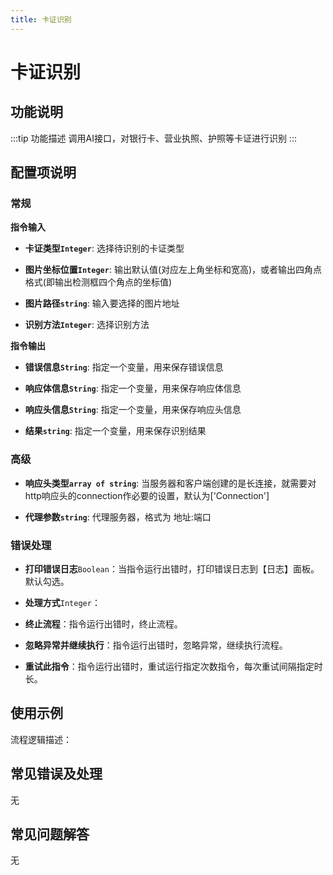 ```yaml
---
title: 卡证识别
---
```


# 卡证识别

## 功能说明

:::tip 功能描述
调用AI接口，对银行卡、营业执照、护照等卡证进行识别
:::

## 配置项说明

### 常规

**指令输入**

- **卡证类型`Integer`**: 选择待识别的卡证类型

- **图片坐标位置`Integer`**: 输出默认值(对应左上角坐标和宽高)，或者输出四角点格式(即输出检测框四个角点的坐标值)

- **图片路径`string`**: 输入要选择的图片地址

- **识别方法`Integer`**: 选择识别方法


**指令输出**

- **错误信息`String`**: 指定一个变量，用来保存错误信息

- **响应体信息`String`**: 指定一个变量，用来保存响应体信息

- **响应头信息`String`**: 指定一个变量，用来保存响应头信息

- **结果`string`**: 指定一个变量，用来保存识别结果

### 高级

- **响应头类型`array of string`**: 当服务器和客户端创建的是长连接，就需要对http响应头的connection作必要的设置，默认为['Connection']

- **代理参数`string`**: 代理服务器，格式为 地址:端口

### 错误处理

- **打印错误日志**`Boolean`：当指令运行出错时，打印错误日志到【日志】面板。默认勾选。

- **处理方式**`Integer`：

 - **终止流程**：指令运行出错时，终止流程。

 - **忽略异常并继续执行**：指令运行出错时，忽略异常，继续执行流程。

 - **重试此指令**：指令运行出错时，重试运行指定次数指令，每次重试间隔指定时长。

## 使用示例

流程逻辑描述：

## 常见错误及处理

无

## 常见问题解答

无

